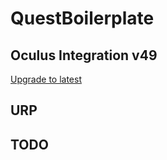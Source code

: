 # QuestBoilerplate

## Oculus Integration v49



[Upgrade to latest](https://developer.oculus.com/documentation/unity/unity-import/#upgrade-to-latest-sdk)

## URP


## TODO

